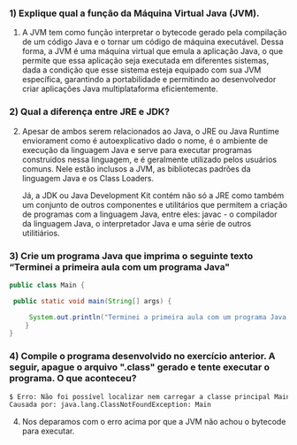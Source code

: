 ### 1) Explique qual a função da Máquina Virtual Java (JVM).

1) A JVM tem como função interpretar o bytecode gerado pela compilação de um código Java e o tornar um código de máquina executável. Dessa forma, a JVM é uma máquina virtual que emula a aplicação Java, o que permite que essa aplicação seja executada em diferentes sistemas, dada a condição que esse sistema esteja equipado com sua JVM específica, garantindo a portabilidade e permitindo ao desenvolvedor criar aplicações Java multiplataforma eficientemente.

### 2) Qual a diferença entre JRE e JDK?

2. Apesar de ambos serem relacionados ao Java, o JRE ou Java Runtime enviorament como é autoexplicativo dado o nome, é o ambiente de execução da linguagem Java e serve para executar programas construidos nessa linguagem, e é geralmente utilizado pelos usuários comuns. Nele estão inclusos a JVM, as bibliotecas padrões da linguagem Java e os Class Loaders.
   
   Já, a JDK ou Java Development Kit contém não só a JRE como também um conjunto de outros componentes e utilitários que permitem a criação de programas com a linguagem Java, entre eles: javac - o compilador da linguagem Java, o interpretador Java e uma série de outros utilitiários.

### 3) Crie um programa Java que imprima o seguinte texto “Terminei a primeira aula com um programa Java"

```java
public class Main {  

 public static void main(String[] args) {  

     System.out.println("Terminei a primeira aula com um programa Java!");  
    }  
}
```

### 4) Compile o programa desenvolvido no exercício anterior. A seguir, apague o arquivo ".class" gerado e tente executar o programa. O que aconteceu?

```bash
$ Erro: Não foi possível localizar nem carregar a classe principal Main
Causada por: java.lang.ClassNotFoundException: Main     
```

4. Nos deparamos com o erro acima por que a JVM não achou o bytecode para executar.
